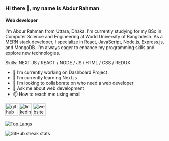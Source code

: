 ### Hi there 👋, my name is Abdur Rahman
#### Web developer
I'm Abdur Rahman from Uttara, Dhaka. I'm currently studying for my BSc in Computer Science and Engineering at World University of Bangladesh. As a MERN stack developer, I specialize in React, JavaScript, Node.js, Express.js, and MongoDB. I'm always eager to enhance my programming skills and explore new technologies. 

Skills: NEXT JS / REACT / NODE / JS / HTML / CSS / REDUX

- 🔭 I’m currently working on Dashboard Project 
- 🌱 I’m currently learning Next.js 
- 👯 I’m looking to collaborate on who need a web developer 
- 💬 Ask me about web development 
- 📫 How to reach me: using email 


[<img src='https://cdn.jsdelivr.net/npm/simple-icons@3.0.1/icons/github.svg' alt='github' height='40'>](https://github.com/siyamar)  [<img src='https://cdn.jsdelivr.net/npm/simple-icons@3.0.1/icons/linkedin.svg' alt='linkedin' height='40'>](https://www.linkedin.com/in/abdur-rahman-3546662aa/)  [<img src='https://cdn.jsdelivr.net/npm/simple-icons@3.0.1/icons/icloud.svg' alt='website' height='40'>](https://siyamar.github.io/Abdur-Rahman-Portfolio/)  

[![Top Langs](https://github-readme-stats.vercel.app/api/top-langs/?username=siyamar)](https://github.com/anuraghazra/github-readme-stats)


![GitHub streak stats](https://streak-stats.demolab.com/?user=siyamar)  

